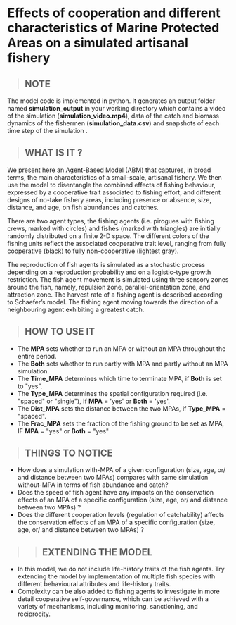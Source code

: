 # Effects of cooperation and different characteristics of Marine Protected Areas on a simulated artisanal fishery

> ## NOTE 
The model code is implemented in python. It generates an output folder named **simulation_output** in your working directory  which contains a video of the simulation (**simulation_video.mp4**), data of the catch and biomass dynamics of the fishermen (**simulation_data.csv**)  and snapshots of each time step of the simulation . 

> ## WHAT IS IT ?
We present here an Agent-Based Model (ABM) that captures, in broad terms, the main characteristics of a small-scale, artisanal fishery. We then use the model to disentangle the combined effects of fishing behaviour, expressed by a cooperative trait associated to fishing effort, and different designs of no-take fishery areas, including presence or absence, size, distance, and age, on fish abundances and catches.

There are two agent types, the fishing agents (i.e. pirogues with fishing crews, marked with circles) and fishes (marked with triangles) are initially randomly distributed on a finite 2-D space. The different colors of the fishing units reflect the associated cooperative trait level, ranging from fully cooperative (black) to fully non-cooperative (lightest gray). 

The reproduction of fish agents is simulated as a stochastic process depending on a reproduction probability and on a logistic-type growth restriction. The fish agent movement is simulated using three sensory zones around the fish, namely, repulsion zone, parallel-orientation zone, and attraction zone. The harvest rate of a fishing agent is described according to Schaefer’s model. The fishing agent moving towards the direction of a neighbouring agent exhibiting a greatest catch.

> ##  HOW TO USE IT

* The **MPA** sets whether to run an MPA or without an MPA throughout the entire period.
* The  **Both** sets whether to run partly with MPA and partly without an MPA simulation.
* The  **Time_MPA** determines which time to terminate MPA, if **Both** is set to "yes".
* The **Type_MPA** determines the spatial configuration required (i.e. "spaced" or "single"), If **MPA**  = 'yes' or **Both** = 'yes'.
* The **Dist_MPA** sets the distance between the two MPAs, if **Type_MPA** = "spaced".
* The **Frac_MPA** sets the fraction of the fishing ground to be set as MPA, IF **MPA** = "yes" or **Both** = "yes"

> ##  THINGS TO NOTICE

* How does a simulation with-MPA of a given configuration (size, age, or/ and distance between two MPAs) compares with same simulation without-MPA  in terms of fish abundance and catch?
* Does the speed of fish agent have any impacts on the conservation effects of an MPA of a specific configuration (size, age, or/ and distance between two MPAs) ?
* Does the different cooperation levels (regulation of catchability) affects the conservation effects of an MPA of a specific configuration (size, age, or/ and distance between two MPAs) ?

>> ##  EXTENDING THE MODEL

* In this model, we do not include life-history traits of the fish agents. Try extending the model by implementation of multiple fish species with different behavioural attributes and life-history traits.
* Complexity can be also added to fishing agents to investigate in more detail cooperative self-governance, which can be achieved with a variety of mechanisms, including monitoring, sanctioning, and reciprocity. 








